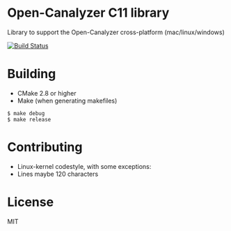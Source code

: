 # Open-Canalyzer C11 library

Library to support the Open-Canalyzer cross-platform (mac/linux/windows)

[![Build Status](https://travis-ci.org/xor-gate/liboca.svg?branch=master)](https://travis-ci.org/xor-gate/liboca)

# Building

* CMake 2.8 or higher
* Make (when generating makefiles)

```
$ make debug
$ make release
```

# Contributing

* Linux-kernel codestyle, with some exceptions:
 * Lines maybe 120 characters

# License

MIT
